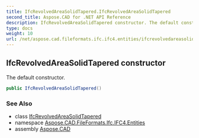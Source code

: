 ```yaml
---
title: IfcRevolvedAreaSolidTapered.IfcRevolvedAreaSolidTapered
second_title: Aspose.CAD for .NET API Reference
description: IfcRevolvedAreaSolidTapered constructor. The default constructor
type: docs
weight: 10
url: /net/aspose.cad.fileformats.ifc.ifc4.entities/ifcrevolvedareasolidtapered/ifcrevolvedareasolidtapered/
---
```

## IfcRevolvedAreaSolidTapered constructor

The default constructor.

```csharp
public IfcRevolvedAreaSolidTapered()
```

### See Also

* class [IfcRevolvedAreaSolidTapered](../)
* namespace [Aspose.CAD.FileFormats.Ifc.IFC4.Entities](../../ifcrevolvedareasolidtapered/)
* assembly [Aspose.CAD](../../../)


